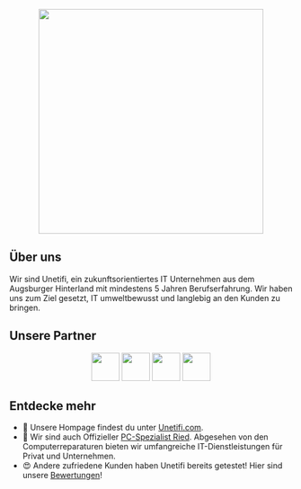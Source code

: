 <p align="center"><a href="https://www.unetifi.com/" target="_blank"><img src="https://www.unetifi.com/wp-content/uploads/2020/09/logo-black.svg" width="400"></a></p>

## Über uns

Wir sind Unetifi, ein zukunftsorientiertes IT Unternehmen aus dem Augsburger Hinterland mit mindestens 5 Jahren Berufserfahrung. Wir haben uns zum Ziel gesetzt, IT umweltbewusst und langlebig an den Kunden zu bringen.

## Unsere Partner

<p align="center">
<a href="https://www.synology.com/" target="_blank"><img src="https://www.unetifi.com/wp-content/uploads/2022/02/synology.png" height="50" ></a>
<a href="https://www.avm.de/" target="_blank"><img src="https://www.unetifi.com/wp-content/uploads/2022/02/avm.png" height="50" ></a>
<a href="https://www.ui.com/" target="_blank"><img src="https://www.unetifi.com/wp-content/uploads/2022/02/ubiquiti.png" height="50" ></a>
<a href="https://www.m-net.de/" target="_blank"><img src="https://www.unetifi.com/wp-content/uploads/2023/05/m-net.png" height="50" ></a>
</p>

## Entdecke mehr
 
- 🏡 Unsere Hompage findest du unter [Unetifi.com](https://www.unetifi.com).
- 🤝 Wir sind auch Offizieller [PC-Spezialist Ried](https://www.pcspezialist.de/standorte/by/ried/unetifi-nicola-niklas-stefanac/). Abgesehen von den Computerreparaturen bieten wir umfangreiche IT-Dienstleistungen für Privat und Unternehmen.
- 😍 Andere zufriedene Kunden haben Unetifi bereits getestet! Hier sind unsere [Bewertungen](https://goo.gl/maps/WQ14FRBsR6qRfJHn9)!
